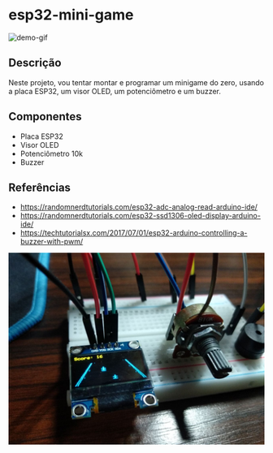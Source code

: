 # esp32-mini-game

![demo-gif](images/demonstration.gif)

## Descrição

Neste projeto, vou tentar montar e programar um minigame do zero, usando a placa ESP32, um visor OLED, um potenciômetro e um buzzer.

## Componentes

- Placa ESP32
- Visor OLED
- Potenciômetro 10k
- Buzzer

## Referências

- https://randomnerdtutorials.com/esp32-adc-analog-read-arduino-ide/
- https://randomnerdtutorials.com/esp32-ssd1306-oled-display-arduino-ide/
- https://techtutorialsx.com/2017/07/01/esp32-arduino-controlling-a-buzzer-with-pwm/

![photo](images/photo01.jpg)
